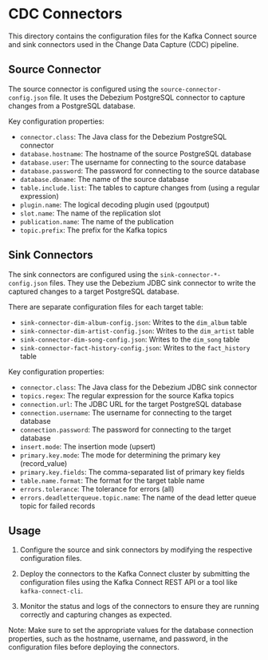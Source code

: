 # CDC Connectors

This directory contains the configuration files for the Kafka Connect source and sink connectors used in the Change Data Capture (CDC) pipeline.

## Source Connector

The source connector is configured using the `source-connector-config.json` file. It uses the Debezium PostgreSQL connector to capture changes from a PostgreSQL database.

Key configuration properties:

- `connector.class`: The Java class for the Debezium PostgreSQL connector
- `database.hostname`: The hostname of the source PostgreSQL database
- `database.user`: The username for connecting to the source database
- `database.password`: The password for connecting to the source database
- `database.dbname`: The name of the source database
- `table.include.list`: The tables to capture changes from (using a regular expression)
- `plugin.name`: The logical decoding plugin used (pgoutput)
- `slot.name`: The name of the replication slot
- `publication.name`: The name of the publication
- `topic.prefix`: The prefix for the Kafka topics

## Sink Connectors

The sink connectors are configured using the `sink-connector-*-config.json` files. They use the Debezium JDBC sink connector to write the captured changes to a target PostgreSQL database.

There are separate configuration files for each target table:

- `sink-connector-dim-album-config.json`: Writes to the `dim_album` table
- `sink-connector-dim-artist-config.json`: Writes to the `dim_artist` table
- `sink-connector-dim-song-config.json`: Writes to the `dim_song` table
- `sink-connector-fact-history-config.json`: Writes to the `fact_history` table

Key configuration properties:

- `connector.class`: The Java class for the Debezium JDBC sink connector
- `topics.regex`: The regular expression for the source Kafka topics
- `connection.url`: The JDBC URL for the target PostgreSQL database
- `connection.username`: The username for connecting to the target database
- `connection.password`: The password for connecting to the target database
- `insert.mode`: The insertion mode (upsert)
- `primary.key.mode`: The mode for determining the primary key (record_value)
- `primary.key.fields`: The comma-separated list of primary key fields
- `table.name.format`: The format for the target table name
- `errors.tolerance`: The tolerance for errors (all)
- `errors.deadletterqueue.topic.name`: The name of the dead letter queue topic for failed records

## Usage

1. Configure the source and sink connectors by modifying the respective configuration files.

2. Deploy the connectors to the Kafka Connect cluster by submitting the configuration files using the Kafka Connect REST API or a tool like `kafka-connect-cli`.

3. Monitor the status and logs of the connectors to ensure they are running correctly and capturing changes as expected.

Note: Make sure to set the appropriate values for the database connection properties, such as the hostname, username, and password, in the configuration files before deploying the connectors.
